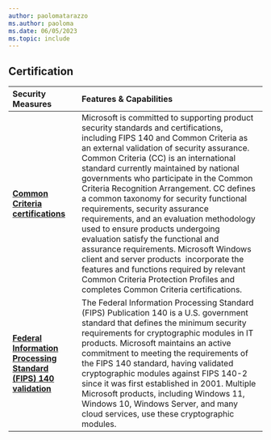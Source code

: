 ```yaml
---
author: paolomatarazzo
ms.author: paoloma
ms.date: 06/05/2023
ms.topic: include
---
```


## Certification

| Security Measures | Features & Capabilities |
|:---|:---|
| **[Common Criteria certifications](/windows/security/threat-protection/windows-platform-common-criteria)** | Microsoft is committed to supporting product security standards and certifications, including FIPS 140 and Common Criteria as an external validation of security assurance. Common Criteria (CC) is an international standard currently maintained by national governments who participate in the Common Criteria Recognition Arrangement. CC defines a common taxonomy for security functional requirements, security assurance requirements, and an evaluation methodology used to ensure products undergoing evaluation satisfy the functional and assurance requirements. Microsoft Windows client and server products   incorporate the features and functions required by relevant Common Criteria Protection Profiles and completes Common Criteria certifications. |
| **[Federal Information Processing Standard (FIPS) 140 validation](/windows/security/threat-protection/fips-140-validation)** | The Federal Information Processing Standard (FIPS) Publication 140 is a U.S. government standard that defines the minimum security requirements for cryptographic modules in IT products. Microsoft maintains an active commitment to meeting the requirements of the FIPS 140 standard, having validated cryptographic modules against FIPS 140-2 since it was first established in 2001. Multiple Microsoft products, including Windows 11, Windows 10, Windows Server, and many cloud services, use these cryptographic modules. |
